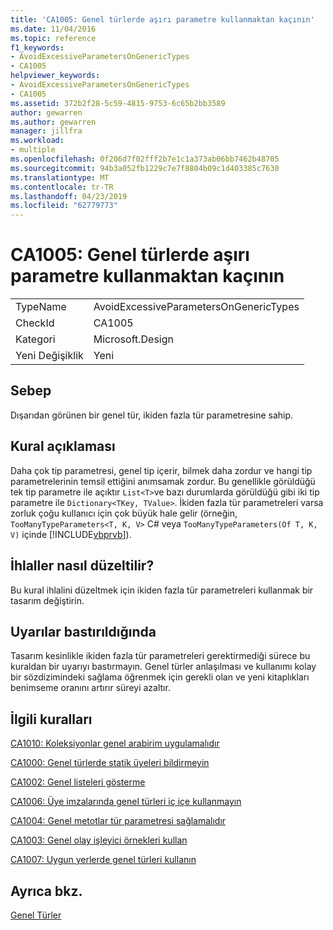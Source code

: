 ```yaml
---
title: 'CA1005: Genel türlerde aşırı parametre kullanmaktan kaçının'
ms.date: 11/04/2016
ms.topic: reference
f1_keywords:
- AvoidExcessiveParametersOnGenericTypes
- CA1005
helpviewer_keywords:
- AvoidExcessiveParametersOnGenericTypes
- CA1005
ms.assetid: 372b2f28-5c59-4815-9753-6c65b2bb3589
author: gewarren
ms.author: gewarren
manager: jillfra
ms.workload:
- multiple
ms.openlocfilehash: 0f206d7f02fff2b7e1c1a373ab06bb7462b48705
ms.sourcegitcommit: 94b3a052fb1229c7e7f8804b09c1d403385c7630
ms.translationtype: MT
ms.contentlocale: tr-TR
ms.lasthandoff: 04/23/2019
ms.locfileid: "62779773"
---
```

# <a name="ca1005-avoid-excessive-parameters-on-generic-types"></a>CA1005: Genel türlerde aşırı parametre kullanmaktan kaçının

|||
|-|-|
|TypeName|AvoidExcessiveParametersOnGenericTypes|
|CheckId|CA1005|
|Kategori|Microsoft.Design|
|Yeni Değişiklik|Yeni|

## <a name="cause"></a>Sebep
 Dışarıdan görünen bir genel tür, ikiden fazla tür parametresine sahip.

## <a name="rule-description"></a>Kural açıklaması
 Daha çok tip parametresi, genel tip içerir, bilmek daha zordur ve hangi tip parametrelerinin temsil ettiğini anımsamak zordur. Bu genellikle görüldüğü tek tip parametre ile açıktır `List<T>`ve bazı durumlarda görüldüğü gibi iki tip parametre ile `Dictionary<TKey, TValue>`. İkiden fazla tür parametreleri varsa zorluk çoğu kullanıcı için çok büyük hale gelir (örneğin, `TooManyTypeParameters<T, K, V>` C# veya `TooManyTypeParameters(Of T, K, V)` içinde [!INCLUDE[vbprvb](../code-quality/includes/vbprvb_md.md)]).

## <a name="how-to-fix-violations"></a>İhlaller nasıl düzeltilir?
 Bu kural ihlalini düzeltmek için ikiden fazla tür parametreleri kullanmak bir tasarım değiştirin.

## <a name="when-to-suppress-warnings"></a>Uyarılar bastırıldığında
 Tasarım kesinlikle ikiden fazla tür parametreleri gerektirmediği sürece bu kuraldan bir uyarıyı bastırmayın. Genel türler anlaşılması ve kullanımı kolay bir sözdizimindeki sağlama öğrenmek için gerekli olan ve yeni kitaplıkları benimseme oranını artırır süreyi azaltır.

## <a name="related-rules"></a>İlgili kuralları
 [CA1010: Koleksiyonlar genel arabirim uygulamalıdır](../code-quality/ca1010-collections-should-implement-generic-interface.md)

 [CA1000: Genel türlerde statik üyeleri bildirmeyin](../code-quality/ca1000-do-not-declare-static-members-on-generic-types.md)

 [CA1002: Genel listeleri gösterme](../code-quality/ca1002-do-not-expose-generic-lists.md)

 [CA1006: Üye imzalarında genel türleri iç içe kullanmayın](../code-quality/ca1006-do-not-nest-generic-types-in-member-signatures.md)

 [CA1004: Genel metotlar tür parametresi sağlamalıdır](../code-quality/ca1004-generic-methods-should-provide-type-parameter.md)

 [CA1003: Genel olay işleyici örnekleri kullan](../code-quality/ca1003-use-generic-event-handler-instances.md)

 [CA1007: Uygun yerlerde genel türleri kullanın](../code-quality/ca1007-use-generics-where-appropriate.md)

## <a name="see-also"></a>Ayrıca bkz.
 [Genel Türler](/dotnet/csharp/programming-guide/generics/index)